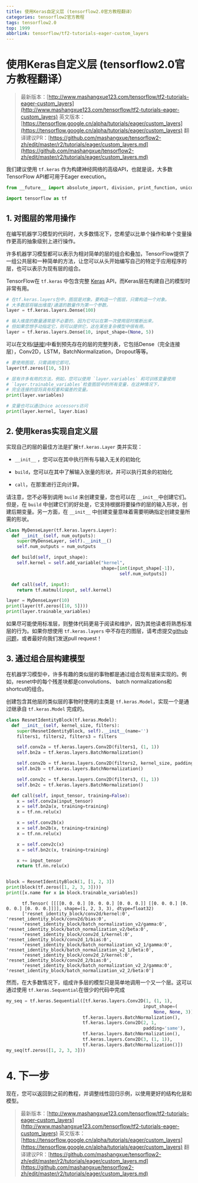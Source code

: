 ```yaml
---
title: 使用Keras自定义层 (tensorflow2.0官方教程翻译）
categories: tensorflow2官方教程
tags: tensorflow2.0
top: 1999
abbrlink: tensorflow/tf2-tutorials-eager-custom_layers
---
```


# 使用Keras自定义层 (tensorflow2.0官方教程翻译）

> 最新版本：[http://www.mashangxue123.com/tensorflow/tf2-tutorials-eager-custom_layers](http://www.mashangxue123.com/tensorflow/tf2-tutorials-eager-custom_layers)
> 英文版本：[https://tensorflow.google.cn/alpha/tutorials/eager/custom_layers](https://tensorflow.google.cn/alpha/tutorials/eager/custom_layers)
> 翻译建议PR：[https://github.com/mashangxue/tensorflow2-zh/edit/master/r2/tutorials/eager/custom_layers.md](https://github.com/mashangxue/tensorflow2-zh/edit/master/r2/tutorials/eager/custom_layers.md)


我们建议使用 `tf.keras` 作为构建神经网络的高级API，也就是说，大多数TensorFlow API都可用于Eager execution。
 
```python
from __future__ import absolute_import, division, print_function, unicode_literals

import tensorflow as tf
```

## 1. 对图层的常用操作

在编写机器学习模型的代码时，大多数情况下，您希望以比单个操作和单个变量操作更高的抽象级别上进行操作。

许多机器学习模型都可以表示为相对简单的层的组合和叠加，TensorFlow提供了一组公共层和一种简单的方法，让您可以从头开始编写自己的特定于应用程序的层，也可以表示为现有层的组合。

TensorFlow在 `tf.keras` 中包含完整 [Keras](https://keras.io) API，而Keras层在构建自己的模型时非常有用。


```python
# 在tf.keras.layers包中，图层是对象。要构造一个图层，只需构造一个对象。 
# 大多数层将输出维度/通道的数量作为第一个参数。 
layer = tf.keras.layers.Dense(100)

# 输入维度的数量通常是不必要的，因为它可以在第一次使用层时推断出来， 
# 但如果您想手动指定它，则可以提供它，这在某些复杂模型中很有用。 
layer = tf.keras.layers.Dense(10, input_shape=(None, 5))
```

可以在文档([链接](https://www.tensorflow.org/api_docs/python/tf/keras/layers))中看到预先存在的层的完整列表，它包括Dense（完全连接层），Conv2D，LSTM，BatchNormalization，Dropout等等。

```python
# 要使用图层，只需调用它即可。 
layer(tf.zeros([10, 5]))
```


```python
# 层有许多有用的方法，例如，您可以使用 `layer.variables` 和可训练变量使用 
# `layer.trainable_variables`检查图层中的所有变量，在这种情况下， 
# 完全连接的层将具有权重和偏差的变量。 
print(layer.variables) 
```

```python
# 变量也可以通过nice accessors访问
print(layer.kernel, layer.bias)
```

## 2. 使用keras实现自定义层

实现自己的层的最佳方法是扩展`tf.keras.Layer` 类并实现：

  *  `__init__` ，您可以在其中执行所有与输入无关的初始化

  * `build`，您可以在其中了解输入张量的形状，并可以执行其余的初始化

  * `call`，在那里进行正向计算。


请注意，您不必等到调用 `build` 来创建变量，您也可以在 `__init__`中创建它们。但是，在 `build` 中创建它们的好处是，它支持根据将要操作的层的输入形状，创建后期变量。另一方面，在 `__init__` 中创建变量意味着需要明确指定创建变量所需的形状。

```python
class MyDenseLayer(tf.keras.layers.Layer):
  def __init__(self, num_outputs):
    super(MyDenseLayer, self).__init__()
    self.num_outputs = num_outputs

  def build(self, input_shape):
    self.kernel = self.add_variable("kernel",
                                    shape=[int(input_shape[-1]),
                                           self.num_outputs])

  def call(self, input):
    return tf.matmul(input, self.kernel)

layer = MyDenseLayer(10)
print(layer(tf.zeros([10, 5])))
print(layer.trainable_variables)
```

如果尽可能使用标准层，则整体代码更易于阅读和维护，因为其他读者将熟悉标准层的行为。如果你想使用 `tf.keras.layers` 中不存在的图层，请考虑提交[github问题](http://github.com/tensorflow/tensorflow/issues/new)，或者最好向我们发送pull request！


## 3. 通过组合层构建模型

在机器学习模型中，许多有趣的类似层的事物都是通过组合现有层来实现的。例如，resnet中的每个残差块都是convolutions、 batch normalizations和shortcut的组合。

创建包含其他层的类似层的事物时使用的主类是 `tf.keras.Model`，实现一个是通过继承自 `tf.keras.Model` 完成的。

```python
class ResnetIdentityBlock(tf.keras.Model):
  def __init__(self, kernel_size, filters):
    super(ResnetIdentityBlock, self).__init__(name='')
    filters1, filters2, filters3 = filters

    self.conv2a = tf.keras.layers.Conv2D(filters1, (1, 1))
    self.bn2a = tf.keras.layers.BatchNormalization()

    self.conv2b = tf.keras.layers.Conv2D(filters2, kernel_size, padding='same')
    self.bn2b = tf.keras.layers.BatchNormalization()

    self.conv2c = tf.keras.layers.Conv2D(filters3, (1, 1))
    self.bn2c = tf.keras.layers.BatchNormalization()

  def call(self, input_tensor, training=False):
    x = self.conv2a(input_tensor)
    x = self.bn2a(x, training=training)
    x = tf.nn.relu(x)

    x = self.conv2b(x)
    x = self.bn2b(x, training=training)
    x = tf.nn.relu(x)

    x = self.conv2c(x)
    x = self.bn2c(x, training=training)

    x += input_tensor
    return tf.nn.relu(x)


block = ResnetIdentityBlock(1, [1, 2, 3])
print(block(tf.zeros([1, 2, 3, 3])))
print([x.name for x in block.trainable_variables])
```

```
      tf.Tensor( [[[[0. 0. 0.] [0. 0. 0.] [0. 0. 0.]] [[0. 0. 0.] [0. 0. 0.] [0. 0. 0.]]]], shape=(1, 2, 3, 3), dtype=float32)
      ['resnet_identity_block/conv2d/kernel:0', 'resnet_identity_block/conv2d/bias:0',
      'resnet_identity_block/batch_normalization_v2/gamma:0', 'resnet_identity_block/batch_normalization_v2/beta:0',
      'resnet_identity_block/conv2d_1/kernel:0', 'resnet_identity_block/conv2d_1/bias:0',
      'resnet_identity_block/batch_normalization_v2_1/gamma:0', 'resnet_identity_block/batch_normalization_v2_1/beta:0',
      'resnet_identity_block/conv2d_2/kernel:0', 'resnet_identity_block/conv2d_2/bias:0',
      'resnet_identity_block/batch_normalization_v2_2/gamma:0', 'resnet_identity_block/batch_normalization_v2_2/beta:0']
```

然而，在大多数情况下，组成许多层的模型只是简单地调用一个又一个层。这可以通过使用 `tf.keras.Sequential`在很少的代码中完成

```python
my_seq = tf.keras.Sequential([tf.keras.layers.Conv2D(1, (1, 1),
                                                    input_shape=(
                                                        None, None, 3)),
                             tf.keras.layers.BatchNormalization(),
                             tf.keras.layers.Conv2D(2, 1,
                                                    padding='same'),
                             tf.keras.layers.BatchNormalization(),
                             tf.keras.layers.Conv2D(3, (1, 1)),
                             tf.keras.layers.BatchNormalization()])
my_seq(tf.zeros([1, 2, 3, 3]))
```

# 4. 下一步

现在，您可以返回到之前的教程，并调整线性回归示例，以使用更好的结构化层和模型。

> 最新版本：[http://www.mashangxue123.com/tensorflow/tf2-tutorials-eager-custom_layers](http://www.mashangxue123.com/tensorflow/tf2-tutorials-eager-custom_layers)
> 英文版本：[https://tensorflow.google.cn/alpha/tutorials/eager/custom_layers](https://tensorflow.google.cn/alpha/tutorials/eager/custom_layers)
> 翻译建议PR：[https://github.com/mashangxue/tensorflow2-zh/edit/master/r2/tutorials/eager/custom_layers.md](https://github.com/mashangxue/tensorflow2-zh/edit/master/r2/tutorials/eager/custom_layers.md)

